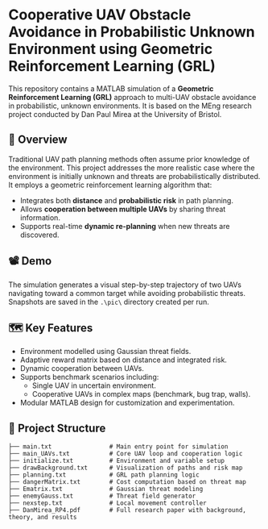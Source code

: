 # Cooperative UAV Obstacle Avoidance in Probabilistic Unknown Environment using Geometric Reinforcement Learning (GRL)

This repository contains a MATLAB simulation of a **Geometric Reinforcement Learning (GRL)** approach to multi-UAV obstacle avoidance in probabilistic, unknown environments.
It is based on the MEng research project conducted by Dan Paul Mirea at the University of Bristol.

## 🧠 Overview

Traditional UAV path planning methods often assume prior knowledge of the environment. This project addresses the more realistic case where the environment is initially unknown and threats are probabilistically distributed. It employs a geometric reinforcement learning algorithm that:
- Integrates both **distance** and **probabilistic risk** in path planning.
- Allows **cooperation between multiple UAVs** by sharing threat information.
- Supports real-time **dynamic re-planning** when new threats are discovered.

## 📽️ Demo

The simulation generates a visual step-by-step trajectory of two UAVs navigating toward a common target while avoiding probabilistic threats. Snapshots are saved in the `.\pic\` directory created per run.

## 🗺️ Key Features

- Environment modelled using Gaussian threat fields.
- Adaptive reward matrix based on distance and integrated risk.
- Dynamic cooperation between UAVs.
- Supports benchmark scenarios including:
  - Single UAV in uncertain environment.
  - Cooperative UAVs in complex maps (benchmark, bug trap, walls).
- Modular MATLAB design for customization and experimentation.

## 📁 Project Structure

```plaintext
├── main.txt                # Main entry point for simulation
├── main_UAVs.txt           # Core UAV loop and cooperation logic
├── initialize.txt          # Environment and variable setup
├── drawBackground.txt      # Visualization of paths and risk map
├── planning.txt            # GRL path planning logic
├── dangerMatrix.txt        # Cost computation based on threat map
├── Ematrix.txt             # Gaussian threat modeling
├── enemyGauss.txt          # Threat field generator
├── nexstep.txt             # Local movement controller
├── DanMirea_RP4.pdf        # Full research paper with background, theory, and results
